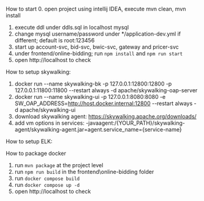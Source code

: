 How to start
0. open project using intellij IDEA, execute mvn clean, mvn install
1. execute ddl under ddls.sql in localhost mysql
2. change mysql username/password under */application-dev.yml if different; default is root:123456
3. start up account-svc, bid-svc, bwic-svc, gateway and pricer-svc
4. under frontend/online-bidding; run ``npm install`` and ``npm run start``
5. open http://localhost to check
   
How to setup skywalking:
1. docker run --name skywalking-bk -p 127.0.0.1:12800:12800 -p 127.0.0.1:11800:11800 --restart always -d apache/skywalking-oap-server
2. docker run --name skywalking-ui -p 127.0.0.1:8080:8080 -e SW_OAP_ADDRESS=http://host.docker.internal:12800 --restart always -d apache/skywalking-ui
3. download skywalking agent: https://skywalking.apache.org/downloads/
4. add vm options in services: -javaagent:/{YOUR_PATH}/skywalking-agent/skywalking-agent.jar=agent.service_name={service-name}

How to setup ELK:


How to package docker
1. run `mvn package` at the project level
2. run `npm run build` in the frontend\online-bidding folder
3. run `docker compose build`
4. run `docker compose up -d`
5. open http://localhost to check